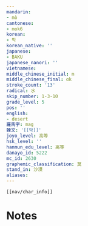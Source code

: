 ```yaml
---
mandarin:
- mò
cantonese:
- mok6
korean:
- 막
korean_native: ''
japanese:
- BAKU
japanese_nanori: ''
vietnamese:
middle_chinese_initial: m
middle_chinese_final: ɑk
stroke_count: '13'
radical: 水
skip_number: 1-3-10
grade_level: 5
pos: ''
english:
- desert
羅馬字: mag
韓文: '[[막]]'
joyo_level: 高等
hsk_level: ''
hanmun_edu_level: 高等
danayo_id: 5222
mc_id: 2630
graphemic_classification: 莫
stand_in: 沙漠
aliases:
---
```

```meta-bind-embed
[[nav/char_info]]
```

# Notes
